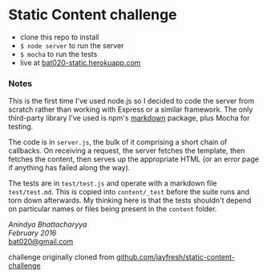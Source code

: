 # Static Content challenge

* clone this repo to install
* `$ node server` to run the server
* `$ mocha` to run the tests
* live at [bat020-static.herokuapp.com](https://bat020-static.herokuapp.com/)

### Notes

This is the first time I've used node.js so I decided to code the server from scratch rather than working with Express or a similar framework. The only third-party library I've used is npm's [markdown](https://github.com/evilstreak/markdown-js) package, plus Mocha for testing.

The code is in `server.js`, the bulk of it comprising a short chain of callbacks. On receiving a request, the server fetches the template, then fetches the content, then serves up the appropriate HTML (or an error page if anything has failed along the way).

The tests are in `test/test.js` and operate with a markdown file `test/test.md`. This is copied into `content/_test` before the suite runs and torn down afterwards. My thinking here is that the tests shouldn't depend on particular names or files being present in the `content` folder.

*Anindya Bhattacharyya*  
*February 2016*  
bat020@gmail.com

challenge originally cloned from [github.com/jayfresh/static-content-challenge](https://github.com/jayfresh/static-content-challenge)
